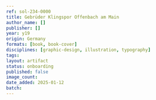 ```yaml
---
ref: sol-234-0000
title: Gebrüder Klingspor Offenbach am Main
author_name: []
publisher: []
year: y19
origin: Germany
formats: [book, book-cover]
disciplines: [graphic-design, illustration, typography]
tags:
layout: artifact
status: onboarding
published: false
image_count:
date_added: 2025-01-12
batch:
---
```

